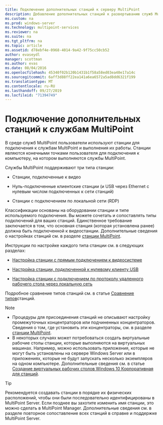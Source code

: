 ```yaml
---
title: Подключение дополнительных станций к серверу MultiPoint
description: Добавление дополнительных станций к развертыванию служб MultiPoint
ms.custom: na
ms.prod: windows-server
ms.technology: multipoint-services
ms.reviewer: na
ms.suite: na
ms.tgt_pltfrm: na
ms.topic: article
ms.assetid: d78ebf4e-0968-4014-9a42-9f75cc50cb52
author: evaseydl
manager: scottman
ms.author: evas
ms.date: 08/04/2016
ms.openlocfilehash: 45340f02b120b1431b1f58a58ed03ea40e17a14c
ms.sourcegitcommit: 6aff3d88ff22ea141a6ea6572a5ad8dd6321f199
ms.translationtype: MT
ms.contentlocale: ru-RU
ms.lasthandoff: 09/27/2019
ms.locfileid: "71394749"
---
```

# <a name="attach-additional-stations-to-multipoint-services"></a>Подключение дополнительных станций к службам MultiPoint
В среде служб MultiPoint пользователи используют станции для подключения к службам MultiPoint и выполнения их работы. Станции являются конечными точками пользователя для подключения к компьютеру, на котором выполняются службы MultiPoint.  
  
Службы MultiPoint поддерживают три типа станции:  
  
-   Станции, подключенные к видео  
  
-   Нуль-подключенные клиентские станции (и USB через Ethernet с нулевым числом подключенных к сети станций)  
  
-   Станции с подключением по локальной сети (RDP)  
  
Классификации основаны на оборудовании станции и типе используемого подключения. Вы можете сочетать и сопоставлять типы подключений для ваших станций. Единственное требование заключается в том, что основная станция (которая установлена ранее) должна быть подключенной к видеостанции. Дополнительные сведения о настройках станций см. в разделе [станции MultiPoint](MultiPoint-services-Stations.md).  
  
Инструкции по настройке каждого типа станции см. в следующих разделах:  
  
-   [Настройка станции с прямым подключением к видеосистеме](Set-up-a-direct-video-connected-station-in-MultiPoint-services.md)  
  
-   [Настройка станции, подключенной к нулевому клиенту USB](Set-up-a-USB-zero-client-connected-station-in-MultiPoint-services.md)  
  
-   [Настройка станции с подключением по протоколу удаленного рабочего стола через локальную сеть](Set-up-an-RDP-over-LAN-connected-station-in-MultiPoint-services.md)  
  
Подробное сравнение типов станций см. в статье [Сравнение типов](multipoint-services-stations.md#BKMK_StationTypeComparison)станций.  
  
> [!NOTE]  
> -   Процедуры для присоединения станций не описывают настройку промежуточных концентраторов или подчиненных концентраторов. Сведения о том, где установить эти концентраторы, см. в разделе [станции MultiPoint](MultiPoint-services-Stations.md).  
> -   В некоторых случаях может потребоваться создать виртуальные рабочие столы станции, которые выполняются на виртуальных машинах. Например, можно использовать приложения, которые не могут быть установлены на сервере Windows Server или в приложениях, которые не будут запускать несколько экземпляров на одном компьютере. Дополнительные сведения см. в статье [Создание виртуальных рабочих столов Windows 10 Корпоративная для станций](Create-Windows-10-Enterprise-virtual-desktops-for-stations.md).  
  
> [!TIP]  
> Рекомендуется создавать станции в порядке их физических расположений, чтобы они были последовательно идентифицированы в MultiPoint Server. Если позднее вы захотите изменить имя станции, это можно сделать в MultiPoint Manager. Дополнительные сведения см. в разделе повторное сопоставление всех станций в справке и поддержке MultiPoint Server.